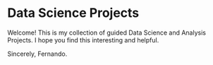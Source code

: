 # Data Science Projects
Welcome!
This is my collection of guided Data Science and Analysis Projects. I hope you find this interesting and helpful. 

Sincerely, Fernando.
